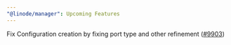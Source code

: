 ```yaml
---
"@linode/manager": Upcoming Features
---
```


Fix Configuration creation by fixing port type and other refinement ([#9903](https://github.com/linode/manager/pull/9903))
